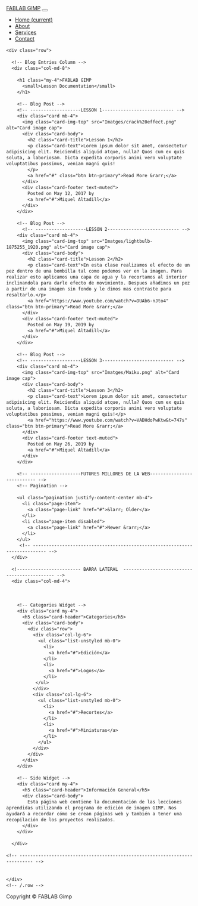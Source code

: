
<html lang="en">

<head>

  <meta charset="utf-8">
  <meta name="viewport" content="width=device-width, initial-scale=1, shrink-to-fit=no">
  <meta name="description" content="">
  <meta name="author" content="">

  <title>Blog Home - Start Bootstrap Template</title>

  <!-- Bootstrap core CSS -->
  <link href="vendor/bootstrap/css/bootstrap.min.css" rel="stylesheet">

  <!-- Custom styles for this template -->
  <link href="css/blog-home.css" rel="stylesheet">

</head>

<body>

  <!-- Navigation -->
  <nav class="navbar navbar-expand-lg navbar-dark bg-dark fixed-top">
    <div class="container">
      <a class="navbar-brand" href="#">FABLAB GIMP</a>
      <button class="navbar-toggler" type="button" data-toggle="collapse" data-target="#navbarResponsive" aria-controls="navbarResponsive" aria-expanded="false" aria-label="Toggle navigation">
        <span class="navbar-toggler-icon"></span>
      </button>
      <div class="collapse navbar-collapse" id="navbarResponsive">
        <ul class="navbar-nav ml-auto">
          <li class="nav-item active">
            <a class="nav-link" href="#">Home
              <span class="sr-only">(current)</span>
            </a>
          </li>
          <li class="nav-item">
            <a class="nav-link" href="#">About</a>
          </li>
          <li class="nav-item">
            <a class="nav-link" href="#">Services</a>
          </li>
          <li class="nav-item">
            <a class="nav-link" href="#">Contact</a>
          </li>
        </ul>
      </div>
    </div>
  </nav>

  <!-- Page Content -->
  <div class="container">

    <div class="row">

      <!-- Blog Entries Column -->
      <div class="col-md-8">

        <h1 class="my-4">FABLAB GIMP
          <small>Lesson Documentation</small>
        </h1>

        <!-- Blog Post -->
		<!-- -------------------LESSON 1--------------------------- -->
        <div class="card mb-4">
          <img class="card-img-top" src="Imatges/crack%20effect.png" alt="Card image cap">
          <div class="card-body">
            <h2 class="card-title">Lesson 1</h2>
            <p class="card-text">Lorem ipsum dolor sit amet, consectetur adipisicing elit. Reiciendis aliquid atque, nulla? Quos cum ex quis soluta, a laboriosam. Dicta expedita corporis animi vero voluptate voluptatibus possimus, veniam magni quis!
			</p>
            <a href="#" class="btn btn-primary">Read More &rarr;</a>
          </div>
          <div class="card-footer text-muted">
            Posted on May 12, 2017 by
            <a href="#">Miquel Altadill</a>
          </div>
        </div>

        <!-- Blog Post -->
		  <!-- -------------------LESSON 2--------------------------- -->
        <div class="card mb-4">
          <img class="card-img-top" src="Imatges/lightbulb-1875255_1920.png" alt="Card image cap">
          <div class="card-body">
            <h2 class="card-title">Lesson 2</h2>
            <p class="card-text">En esta clase realizamos el efecto de un pez dentro de una bombilla tal como podemos ver en la imagen. Para realizar esto aplicamos una capa de agua y la recortamos al interior inclinandola para darle efecto de movimiento. Despues añadimos un pez a partir de una imagen sin fondo y le dimos mas contraste para resaltarlo.</p>
            <a href="https://www.youtube.com/watch?v=DUAb6-nJto4" class="btn btn-primary">Read More &rarr;</a>
          </div>
          <div class="card-footer text-muted">
            Posted on May 19, 2019 by
            <a href="#">Miquel Altadill</a>
          </div>
        </div>

        <!-- Blog Post -->
		<!-- -------------------LESSON 3--------------------------- -->
        <div class="card mb-4">
          <img class="card-img-top" src="Imatges/Maiku.png" alt="Card image cap">
          <div class="card-body">
            <h2 class="card-title">Lesson 3</h2>
            <p class="card-text">Lorem ipsum dolor sit amet, consectetur adipisicing elit. Reiciendis aliquid atque, nulla? Quos cum ex quis soluta, a laboriosam. Dicta expedita corporis animi vero voluptate voluptatibus possimus, veniam magni quis!</p>
            <a href="https://www.youtube.com/watch?v=VADHdoPwKtw&t=747s" class="btn btn-primary">Read More &rarr;</a>
          </div>
          <div class="card-footer text-muted">
            Posted on May 26, 2019 by
            <a href="#">Miquel Altadill</a>
          </div>
        </div>
		  
		<!-- -------------------FUTURES MILLORES DE LA WEB--------------------------- -->
        <!-- Pagination -->
		
        <ul class="pagination justify-content-center mb-4">
          <li class="page-item">
            <a class="page-link" href="#">&larr; Older</a>
          </li>
          <li class="page-item disabled">
            <a class="page-link" href="#">Newer &rarr;</a>
          </li>
        </ul>
		 <!-- --------------------------------------------------------------------------- -->
      </div>

      <!------------------------ BARRA LATERAL  -------------------------------------------- -->
      <div class="col-md-4">

       

        <!-- Categories Widget -->
        <div class="card my-4">
          <h5 class="card-header">Categories</h5>
          <div class="card-body">
            <div class="row">
              <div class="col-lg-6">
                <ul class="list-unstyled mb-0">
                  <li>
                    <a href="#">Edición</a>
                  </li>
                  <li>
                    <a href="#">Logos</a>
                  </li>
               </ul>
              </div>
              <div class="col-lg-6">
                <ul class="list-unstyled mb-0">
                  <li>
                    <a href="#">Recortes</a>
                  </li>
                  <li>
                    <a href="#">Miniaturas</a>
                  </li>                  
                </ul>
              </div>
            </div>
          </div>
        </div>

        <!-- Side Widget -->
        <div class="card my-4">
          <h5 class="card-header">Información General</h5>
          <div class="card-body">            
			Esta página web contiene la documentación de las lecciones aprendidas utilizando el programa de edición de imagen GIMP. Nos ayudará a recordar cómo se crean páginas web y también a tener una recopilación de los proyectos realizados. 
          </div>
        </div>

      </div>
		
	<!-- --------------------------------------------------------------------------- -->


    </div>
    <!-- /.row -->

  </div>
  <!-- /.container -->

  <!-- Footer -->
  <footer class="py-5 bg-dark">
    <div class="container">
      <p class="m-0 text-center text-white">Copyright &copy; FABLAB Gimp</p>
    </div>
    <!-- /.container -->
  </footer>

  <!-- Bootstrap core JavaScript -->
  <script src="vendor/jquery/jquery.min.js"></script>
  <script src="vendor/bootstrap/js/bootstrap.bundle.min.js"></script>

</body>

</html>
